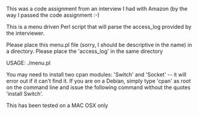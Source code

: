 This was a code assignment from an interview I had with Amazon (by the way I passed the code assignment :-)

This is a menu driven Perl script that will parse the access_log provided by the interviewer.

Please place this menu.pl file (sorry, I should be descriptive in the name) in a directory.
Please place the 'access_log' in the same directory

USAGE:
./menu.pl

You may need to install two cpan modules: 'Switch' and 'Socket' -- it will error out if it can't find it.
If you are on a Debian, simply type 'cpan' as root on the command line and issue the following command
without the quotes 'install Switch'.


This has been tested on a MAC OSX only




